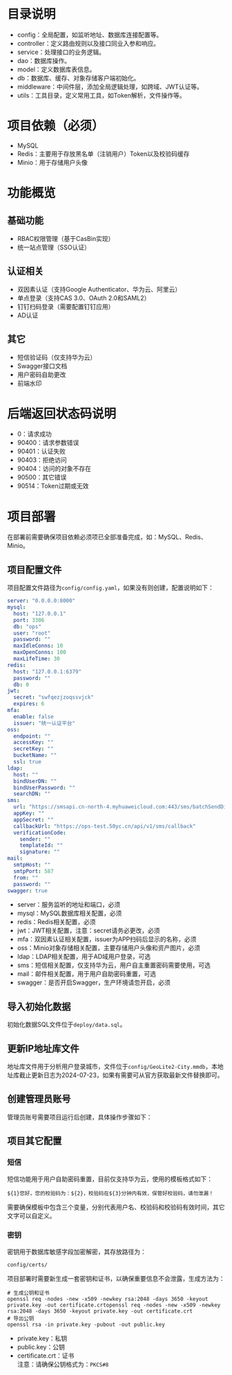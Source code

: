 # 目录说明
* config：全局配置，如监听地址、数据库连接配置等。
* controller：定义路由规则以及接口同业入参和响应。
* service：处理接口的业务逻辑。
* dao：数据库操作。
* model：定义数据库表信息。
* db：数据库、缓存、对象存储客户端初始化。
* middleware：中间件层，添加全局逻辑处理，如跨域、JWT认证等。
* utils：工具目录，定义常用工具，如Token解析，文件操作等。
# 项目依赖（必须）
* MySQL
* Redis：主要用于存放黑名单（注销用户）Token以及校验码缓存
* Minio：用于存储用户头像
# 功能概览
## 基础功能
* RBAC权限管理（基于CasBin实现）
* 统一站点管理（SSO认证）
## 认证相关
* 双因素认证（支持Google Authenticator、华为云、阿里云）
* 单点登录（支持CAS 3.0、OAuth 2.0和SAML2）
* 钉钉扫码登录（需要配置钉钉应用）
* AD认证
## 其它
* 短信验证码（仅支持华为云）
* Swagger接口文档
* 用户密码自助更改
* 前端水印
# 后端返回状态码说明
* 0：请求成功
* 90400：请求参数错误
* 90401：认证失败
* 90403：拒绝访问
* 90404：访问的对象不存在
* 90500：其它错误
* 90514：Token过期或无效
# 项目部署
在部署前需要确保项目依赖必须项已全部准备完成，如：MySQL、Redis、Minio。
## 项目配置文件
项目配置文件路径为`config/config.yaml`，如果没有则创建，配置说明如下：
```yaml
server: "0.0.0.0:8000"
mysql:
  host: "127.0.0.1"
  port: 3306
  db: "ops"
  user: "root"
  password: ""
  maxIdleConns: 10
  maxOpenConns: 100
  maxLifeTime: 30
redis:
  host: "127.0.0.1:6379"
  password: ""
  db: 0
jwt:
  secret: "swfqezjzoqssvjck"
  expires: 6
mfa:
  enable: false
  issuer: "统一认证平台"
oss:
  endpoint: ""
  accessKey: ""
  secretKey: ""
  bucketName: ""
  ssl: true
ldap:
  host: ""
  bindUserDN: ""
  bindUserPassword: ""
  searchDN: ""
sms:
  url: "https://smsapi.cn-north-4.myhuaweicloud.com:443/sms/batchSendDiffSms/v1"
  appKey: ""
  appSecret: ""
  callbackUrl: "https://ops-test.50yc.cn/api/v1/sms/callback"
  verificationCode:
    sender: ""
    templateId: ""
    signature: ""
mail:
  smtpHost: ""
  smtpPort: 587
  from: ""
  password: ""
swagger: true
```
* server：服务监听的地址和端口，必须
* mysql：MySQL数据库相关配置，必须
* redis：Redis相关配置，必须
* jwt：JWT相关配置，注意：secret请务必更改，必须
* mfa：双因素认证相关配置，issuer为APP扫码后显示的名称，必须
* oss：Minio对象存储相关配置，主要存储用户头像和资产图片，必须
* ldap：LDAP相关配置，用于AD域用户登录，可选
* sms：短信相关配置，仅支持华为云，用户自主重置密码需要使用，可选
* mail：邮件相关配置，用于用户自助密码重置，可选
* swagger：是否开启Swagger，生产环境请忽开启，必须
## 导入初始化数据
初始化数据SQL文件位于`deploy/data.sql`。
## 更新IP地址库文件
地址库文件用于分析用户登录城市，文件位于`config/GeoLite2-City.mmdb`，本地址库截止更新日志为2024-07-23，如果有需要可从官方获取最新文件替换即可。
## 创建管理员账号
管理员账号需要项目运行后创建，具体操作步骤如下：
## 项目其它配置
### 短信
短信功能用于用户自助密码重置，目前仅支持华为云，使用的模板格式如下：
```
${1}您好，您的校验码为：${2}，校验码在${3}分钟内有效，保管好校验码，请勿泄漏！
```
需要确保模板中包含三个变量，分别代表用户名、校验码和校验码有效时间，其它文字可以自定义。
### 密钥
密钥用于数据库敏感字段加密解密，其存放路径为：
```shell
config/certs/
```
项目部署时需要新生成一套密钥和证书，以确保重要信息不会泄露，生成方法为：
```shell
# 生成公钥和证书
openssl req -nodes -new -x509 -newkey rsa:2048 -days 3650 -keyout private.key -out certificate.crtopenssl req -nodes -new -x509 -newkey rsa:2048 -days 3650 -keyout private.key -out certificate.crt
# 导出公钥
openssl rsa -in private.key -pubout -out public.key
```
* private.key：私钥
* public.key：公钥
* certificate.crt：证书  
注意：请确保公钥格式为：`PKCS#8`